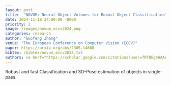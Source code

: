 ```yaml
---
layout: post
title:  "NOVUM: Neural Object Volumes for Robust Object Classification"
date: 2024-11-18 24:00:00 -0000
priority: 2
image: /images/novum_eccv2024.png
categories: research
author: "Guofeng Zhang"
venue: "The European Conference on Computer Vision (ECCV)"
paper: https://arxiv.org/abs/2305.14668
bibtex: /bibtex/novum_eccv2024.txt
authors: <a herf="https://scholar.google.com/citations?user=fRT8Eg4AAAAJ">Artur Jesslen*</a>, <strong>Guofeng Zhang *</strong>, <a herf="https://scholar.google.com/citations?user=YR7re-cAAAAJ">Angtian Wang</a>, <a herf="https://scholar.google.com/citations?user=mYkvHdIAAAAJ">Wufei Ma</a>, <a herf="https://scholar.google.com/citations?user=FJ-huxgAAAAJ">Alan Yuille</a>, and <a herf="https://scholar.google.com/citations?hl=en&user=tRLUOBIAAAAJ"> Adam Kortylewski</a>
---
```

Robust and fast Classification and 3D-Pose estimation of objects in single-pass.